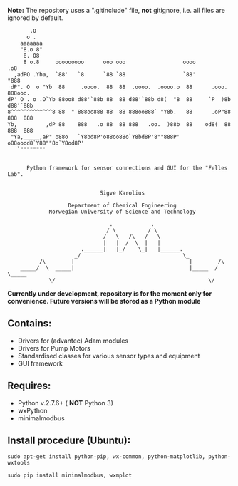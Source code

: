 **Note:** The repository uses a ".gitinclude" file, **not** gitignore, i.e. all files are ignored by default.

```
       .O
      o .
    aaaaaaa
    "8.o 8"
     8. O8
     8 o.8     ooooooooo      ooo ooo                  oooo             .o8
  ,adPO .Yba,  `88'   `8      `88 `88                  `88'            "888
 dP". O  o "Yb  88     .oooo.  88  88  .oooo.  .oooo.o  88      .ooo.  888ooo.
dP' O . o .O`Yb 88oo8 d88'`88b 88  88 d88'`88b d8(  "8  88     `P  )8b d88'`88b
8^^^^^^^^^^^^^8 88  " 888oo888 88  88 888oo888` "Y8b.   88      .oP"88 888  888
Yb,         ,dP 88    888   .o 88  88 888   .oo.  )88b  88    od8(  88 888  888
 "Ya,_____,aP" o88o   `Y8bd8P'o88oo88o`Y8bd8P'8""888P' o88oood8`Y88""8o`Y8od8P'
   `"""""""'


      Python framework for sensor connections and GUI for the "Felles Lab".


                             Sigve Karolius

                   Department of Chemical Engineering
             Norwegian University of Science and Technology

                                .            .
                               / \          / \
                              /   \   /\   /   \
                              |   |  /  \  |   |
                       .______|   |_/    \_|   |______.
                     _/                                \_
          /\        |                                    |        /\
    _____/  \  _____|                                    |_____  /  \_____
             \/                                                \/

```

**Currently under development, repository is for the moment only for convenience. Future versions will be stored as a Python module**

Contains:
---------
* Drivers for (advantec) Adam modules
* Drivers for Pump Motors
* Standardised classes for various sensor types and equipment
* GUI framework

Requires:
---------
* Python v.2.7.6+ ( **NOT** Python 3)
* wxPython
* minimalmodbus

Install procedure (Ubuntu):
---------------------------

```{.bash}
sudo apt-get install python-pip, wx-common, python-matplotlib, python-wxtools
```

```{.bash}
sudo pip install minimalmodbus, wxmplot
```

